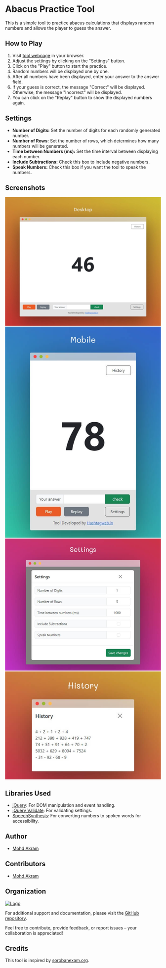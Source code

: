 # Abacus Practice Tool

This is a simple tool to practice abacus calculations that displays random numbers and allows the player to guess the answer.

## How to Play

1. Visit [tool webpage](https://hashtagweb.in/tools/practice) in your browser.
2. Adjust the settings by clicking on the "Settings" button.
3. Click on the "Play" button to start the practice.
4. Random numbers will be displayed one by one.
5. After all numbers have been displayed, enter your answer to the answer field.
6. If your guess is correct, the message "Correct" will be displayed. Otherwise, the message "Incorrect" will be displayed.
7. You can click on the "Replay" button to show the displayed numbers again.

## Settings

- **Number of Digits:** Set the number of digits for each randomly generated number.
- **Number of Rows:** Set the number of rows, which determines how many numbers will be generated.
- **Time between Numbers (ms):** Set the time interval between displaying each number.
- **Include Subtractions:** Check this box to include negative numbers.
- **Speak Numbers:** Check this box if you want the tool to speak the numbers.

## Screenshots
![Desktop view](/assets/images/desktop-screenshot.jpg)
![Mobile view](/assets/images/mobile-screenshot.jpg)
![Settings](/assets/images/settings-screenshot.jpg)
![History](/assets/images/history-screenshot.jpg)

## Libraries Used

- [jQuery](https://jquery.com/): For DOM manipulation and event handling.
- [jQuery Validate](https://jqueryvalidation.org/): For validating settings.
- [SpeechSynthesis](https://developer.mozilla.org/en-US/docs/Web/API/SpeechSynthesis): For converting numbers to spoken words for accessibility.

## Author
- [Mohd Akram](https://www.github.com/iamakram22)

## Contributors
- [Mohd Akram](https://www.github.com/iamakram22)

## Organization
[![Logo](https://hashtagweb.in/wp-content/uploads/2021/09/hashtag-logo-cropped-min.svg)](https://hashtagweb.in)

For additional support and documentation, please visit the [GitHub repository](https://github.com/iamakram22/abacus-practice).

Feel free to contribute, provide feedback, or report issues – your collaboration is appreciated!

## Credits

This tool is inspired by [sorobanexam.org](https://www.sorobanexam.org/).
